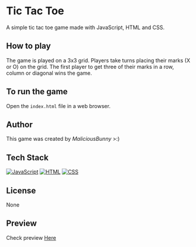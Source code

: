 # Tic Tac Toe

A simple tic tac toe game made with JavaScript, HTML and CSS.

## How to play

The game is played on a 3x3 grid. Players take turns placing their marks (X or O) on the grid. The first player to get three of their marks in a row, column or diagonal wins the game.

## To run the game

Open the `index.html` file in a web browser.

## Author

This game was created by *MaliciousBunny* >:)

## Tech Stack

[![JavaScript](https://img.shields.io/badge/JavaScript-%23F0DB4F.svg?style=flat-square)](https://shields.io/)
[![HTML](https://img.shields.io/badge/HTML5-%23E34F26.svg?style=flat-square)](https://shields.io/)
[![CSS](https://img.shields.io/badge/CSS3-%23007ACC.svg?style=flat-square)](https://shields.io/)

## License

None

## Preview
Check preview <a href="https://malicious-bunny.github.io/Tic-Tac-Toe/">Here</a>

